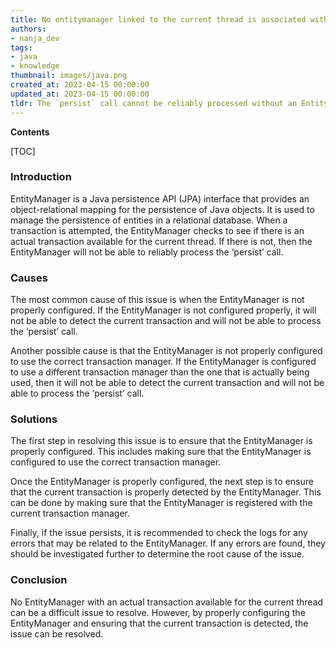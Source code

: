 ```yaml
---
title: No entitymanager linked to the current thread is associated with an active transaction, so the 'persist' call cannot be reliably processed
authors:
- nanja_dev
tags:
- java
- knowledge
thumbnail: images/java.png
created_at: 2023-04-15 00:00:00
updated_at: 2023-04-15 00:00:00
tldr: The `persist` call cannot be reliably processed without an EntityManager with an active transaction.
---
```


**Contents**

[TOC]

### Introduction 
EntityManager is a Java persistence API (JPA) interface that provides an object-relational mapping for the persistence of Java objects. It is used to manage the persistence of entities in a relational database. When a transaction is attempted, the EntityManager checks to see if there is an actual transaction available for the current thread. If there is not, then the EntityManager will not be able to reliably process the ‘persist’ call. 

### Causes 
The most common cause of this issue is when the EntityManager is not properly configured. If the EntityManager is not configured properly, it will not be able to detect the current transaction and will not be able to process the ‘persist’ call. 

Another possible cause is that the EntityManager is not properly configured to use the correct transaction manager. If the EntityManager is configured to use a different transaction manager than the one that is actually being used, then it will not be able to detect the current transaction and will not be able to process the ‘persist’ call. 

### Solutions
The first step in resolving this issue is to ensure that the EntityManager is properly configured. This includes making sure that the EntityManager is configured to use the correct transaction manager. 

Once the EntityManager is properly configured, the next step is to ensure that the current transaction is properly detected by the EntityManager. This can be done by making sure that the EntityManager is registered with the current transaction manager. 

Finally, if the issue persists, it is recommended to check the logs for any errors that may be related to the EntityManager. If any errors are found, they should be investigated further to determine the root cause of the issue. 

### Conclusion
No EntityManager with an actual transaction available for the current thread can be a difficult issue to resolve. However, by properly configuring the EntityManager and ensuring that the current transaction is detected, the issue can be resolved.
